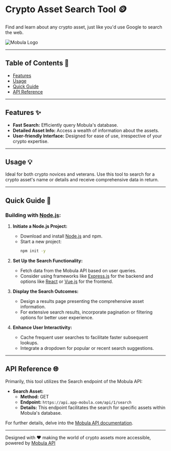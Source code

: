 # Crypto Asset Search Tool 🪙

Find and learn about any crypto asset, just like you'd use Google to search the web.

![Mobula Logo](https://i.imgur.com/YI8M066.png)

---

## Table of Contents 📖

- [Features](#features-)
- [Usage](#usage-)
- [Quick Guide](#quick-guide-)
- [API Reference](#api-reference-)

---

## Features ✨

- **Fast Search:** Efficiently query Mobula's database.
- **Detailed Asset Info:** Access a wealth of information about the assets.
- **User-friendly Interface:** Designed for ease of use, irrespective of your crypto expertise.

---

## Usage 💡

Ideal for both crypto novices and veterans. Use this tool to search for a crypto asset's name or details and receive comprehensive data in return.

---

## Quick Guide 🚀

### Building with [Node.js](https://nodejs.org/):

1. **Initiate a Node.js Project:**
   - Download and install [Node.js](https://nodejs.org/) and npm.
   - Start a new project:
     ```bash
     npm init -y
     ```

2. **Set Up the Search Functionality:**
   - Fetch data from the Mobula API based on user queries.
   - Consider using frameworks like [Express.js](https://expressjs.com/) for the backend and options like [React](https://reactjs.org/) or [Vue.js](https://vuejs.org/) for the frontend.

3. **Display the Search Outcomes:**
   - Design a results page presenting the comprehensive asset information.
   - For extensive search results, incorporate pagination or filtering options for better user experience.

4. **Enhance User Interactivity:**
   - Cache frequent user searches to facilitate faster subsequent lookups.
   - Integrate a dropdown for popular or recent search suggestions.

---

## API Reference 🌐

Primarily, this tool utilizes the Search endpoint of the Mobula API:

- **Search Asset:** 
  - **Method:** GET
  - **Endpoint:** `https://api.app-mobula.com/api/1/search`
  - **Details:** This endpoint facilitates the search for specific assets within Mobula's database.

For further details, delve into the [Mobula API documentation](https://developer.mobula.fi/reference/searchcryptodata).

---

Designed with ❤️ making the world of crypto assets more accessible, powered by [Mobula API](https://developer.mobula.fi/)
